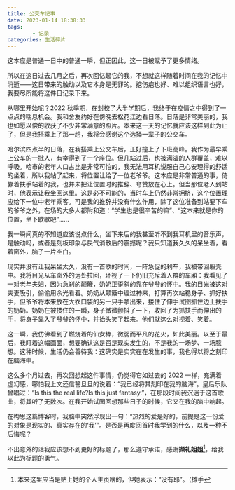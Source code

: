 ```yaml
---
title: 公交车记事
date: 2023-01-14 18:38:33
tags: 
        - 记录
categories: 生活碎片
---
```


这本应是普通一日中的普通一瞬，但正因此，这一日被赋予了更多情绪。

所以在这日过去几月之后，再次回忆起它的我，不想就这样随着时间在我的记忆中消逝——这日带来的触动以及它本身是无罪的。挖伤疤也好、难以组织语言也好，我要尽所能将这件日记录下来。<!--more-->

从哪里开始呢？2022 秋季期，在封校了大半学期后，我终于在疫情之中得到了一点点的喘息机会。我和舍友约好在傍晚去松花江边看日落。日落是非常美丽的，我也如愿以偿的收获了不少非常满意的照片。本来这一天的记忆就应该这样到此为止了，但是我搭乘上了那一趟，我将会感谢这个选择一辈子的公交车。

哈尔滨四点半的日落，在我搭乘上公交车后，正好撞上了下班高峰。我作为最早乘上公车的一批人，有幸得到了一个座位。但几站过后，也被满溢的人群覆盖，难以呼吸。哈市的老年人口占比是非常可怕的，我无法用耳机说服自己心安理得的舒适的坐着，所以我站了起来，将位置让给了一位老爷爷。这本应是非常普通的事，倚靠着扶手站着的我，也并未把让位置时的推辞、夸赞放在心上。但当那位老人到站时，他表示让我坐回这里。这是必不可能的，当时车上仍然非常拥挤，这个位置理应给下一位中老年乘客。可是我的推辞并没有什么作用，除了这位准备到站要下车的爷爷之外，在场的大多人都附和道：“学生也是很辛苦的嘛”、“这本来就是你的位置，坐下歇歇吧”……

我一瞬间真的不知道应该说点什么，坐下来后的我甚至听不到我耳机里的音乐声，是触动吗，或者是刻板印象与戾气消散后的震撼呢？我只知道我久久的呆坐着，看着窗外，脑子一片空白。

现实并没有让我呆坐太久，没有一首歌的时间，一阵急促的刹车，我被带回躯壳中。我将目光从车窗外的远处拉回，环视了一下仍旧充斥着人群的车厢：我看见了一对老年夫妇，因为急刹的颠簸，奶奶正歪斜的靠在爷爷的怀中。我的目光被这对夫妻吸引，偷偷用余光看着。奶奶从颠簸中缓过神来，打算再次站稳身子、抓好扶手，但爷爷将本来放在大衣口袋的另一只手拿出来，搂住了伸手试图抓住边上扶手的奶奶。奶奶在被搂住的一瞬，身子微微颤抖了一下，收回了为抓扶手而伸出的手，将身子靠入了爷爷的怀中，并抬头笑了起来。他们就这么对视着、笑着。

这一瞬，我仿佛看到了燃烧着的仙女棒，微弱而平凡的花火，如此美丽。以至于最后，我盯着这幅画面，想要确认这是否是现实发生的，不是我的一场梦、一场臆想。这种时候，生活仍会善待我：这确实是实实在在发生的事，我也得以将之刻印在脑海中。

这么多个月过去，再次回想起这件事情，仍觉得它如过去的 2022 一样，充满着虚幻感，哪怕我上文还信誓旦旦的说着：“我已经将其刻印在我的脑海”。皇后乐队曾唱过：“Is this the real life?Is this just fantasy.”，在那段时间我沉迷于这首歌曲，将其听了无数次。在我开始试图回想那些日子的时候，它又在我的脑中响起。

在构思这篇博客时，我脑中突然浮现出一句：“热烈的爱是好的，前提是这一份爱的对象是现实的、真实存在的‘我’”。是否是再度回首时我学到的什么，以及一种不后悔呢？

不出意外的话我应该想不到更好的标题了，那么遵守承诺，感谢**撷礼姐姐**[^1]，给我以此为标题的勇气。

[^1]:本来这里应当是贴上她的个人主页啥的，但她表示：“没有耶”。（摊手
